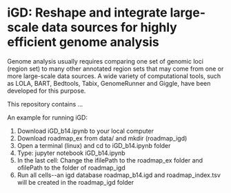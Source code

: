 # iGD: Reshape and integrate large-scale data sources for highly efficient genome analysis

Genome analysis usually requires comparing one set of genomic loci (region set) to many other annotated region sets that may come from one or more large-scale data sources. A wide variety of computational tools, such as LOLA, BART, Bedtools, Tabix, GenomeRunner and Giggle, have been developed for this purpose.  

This repository contains ...

An example for running iGD:
  1. Download iGD_b14.ipynb to your local computer
  2. Download roadmap_ex from data/ and mkdir (roadmap_igd)
  3. Open a terminal (linux) and cd to iGD_b14.ipynb folder 
  4. Type: jupyter notebook iGD_b14.ipynb
  5. In the last cell: Change the ifilePath to the roadmap_ex folder and ofilePath to the folder of roadmap_igd 
  6. Run all cells--an igd database roadmap_b14.igd and roadmap_index.tsv will be created in the roadmap_igd folder
